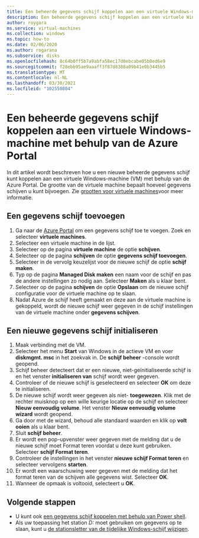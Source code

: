 ```yaml
---
title: Een beheerde gegevens schijf koppelen aan een virtuele Windows-machine-Azure
description: Een beheerde gegevens schijf koppelen aan een virtuele Windows-machine met behulp van de Azure Portal.
author: roygara
ms.service: virtual-machines
ms.collection: windows
ms.topic: how-to
ms.date: 02/06/2020
ms.author: rogarana
ms.subservice: disks
ms.openlocfilehash: 8c64b0ff5b7a9abfa58ec17d0ebcabe05b0ed6e9
ms.sourcegitcommit: f28ebb95ae9aaaff3f87d8388a09b41e0b3445b5
ms.translationtype: MT
ms.contentlocale: nl-NL
ms.lasthandoff: 03/30/2021
ms.locfileid: "102550804"
---
```

# <a name="attach-a-managed-data-disk-to-a-windows-vm-by-using-the-azure-portal"></a>Een beheerde gegevens schijf koppelen aan een virtuele Windows-machine met behulp van de Azure Portal

In dit artikel wordt beschreven hoe u een nieuwe beheerde gegevens schijf kunt koppelen aan een virtuele Windows-machine (VM) met behulp van de Azure Portal. De grootte van de virtuele machine bepaalt hoeveel gegevens schijven u kunt bijvoegen. Zie [grootten voor virtuele machines](../sizes.md)voor meer informatie.


## <a name="add-a-data-disk"></a>Een gegevens schijf toevoegen

1. Ga naar de [Azure Portal](https://portal.azure.com) om een gegevens schijf toe te voegen. Zoek en selecteer **virtuele machines**.
2. Selecteer een virtuele machine in de lijst.
3. Selecteer op de pagina **virtuele machine** de optie **schijven**.
4. Selecteer op de pagina **schijven** de optie **gegevens schijf toevoegen**.
5. Selecteer in de vervolg keuzelijst voor de nieuwe schijf de optie **schijf maken**.
6. Typ op de pagina **Managed Disk maken** een naam voor de schijf en pas de andere instellingen zo nodig aan. Selecteer **Maken** als u klaar bent.
7. Selecteer op de pagina **schijven** de optie **Opslaan** om de nieuwe schijf configuratie voor de virtuele machine op te slaan.
8. Nadat Azure de schijf heeft gemaakt en deze aan de virtuele machine is gekoppeld, wordt de nieuwe schijf weer gegeven in de schijf instellingen van de virtuele machine onder **gegevens schijven**.


## <a name="initialize-a-new-data-disk"></a>Een nieuwe gegevens schijf initialiseren

1. Maak verbinding met de VM.
1. Selecteer het menu **Start** van Windows in de actieve VM en voer **diskmgmt. msc** in het zoekvak in. De **schijf beheer** -console wordt geopend.
2. Schijf beheer detecteert dat er een nieuwe, niet-geïnitialiseerde schijf is en het venster **initialiseren van** schijf wordt weer gegeven.
3. Controleer of de nieuwe schijf is geselecteerd en selecteer **OK** om deze te initialiseren.
4. De nieuwe schijf wordt weer gegeven als niet- **toegewezen**. Klik met de rechter muisknop op een wille keurige locatie op de schijf en selecteer **Nieuw eenvoudig volume**. Het venster **Nieuw eenvoudig volume wizard** wordt geopend.
5. Ga door met de wizard, behoud alle standaard waarden en klik op **volt ooien** als u klaar bent.
6. Sluit **schijf beheer**.
7. Er wordt een pop-upvenster weer gegeven met de melding dat u de nieuwe schijf moet Format teren voordat u deze kunt gebruiken. Selecteer **schijf Format teren**.
8. Controleer de instellingen in het venster **nieuwe schijf Format teren** en selecteer vervolgens **starten**.
9. Er wordt een waarschuwing weer gegeven met de melding dat het format teren van de schijven alle gegevens wist. Selecteer **OK**.
10. Wanneer de opmaak is voltooid, selecteert u **OK**.

## <a name="next-steps"></a>Volgende stappen

- U kunt ook [een gegevens schijf koppelen met behulp van Power shell](attach-disk-ps.md).
- Als uw toepassing het station *D:* moet gebruiken om gegevens op te slaan, kunt u [de stationsletter van de tijdelijke Windows-schijf wijzigen](change-drive-letter.md).